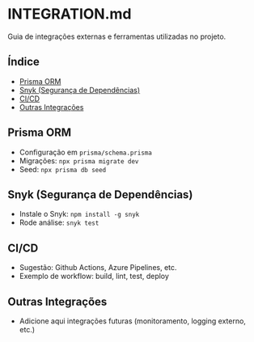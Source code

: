 # INTEGRATION.md

Guia de integrações externas e ferramentas utilizadas no projeto.

## Índice
- [Prisma ORM](#prisma-orm)
- [Snyk (Segurança de Dependências)](#snyk-segurança-de-dependências)
- [CI/CD](#cicd)
- [Outras Integrações](#outras-integrações)

## Prisma ORM
- Configuração em `prisma/schema.prisma`
- Migrações: `npx prisma migrate dev`
- Seed: `npx prisma db seed`

## Snyk (Segurança de Dependências)
- Instale o Snyk: `npm install -g snyk`
- Rode análise: `snyk test`

## CI/CD
- Sugestão: Github Actions, Azure Pipelines, etc.
- Exemplo de workflow: build, lint, test, deploy

## Outras Integrações
- Adicione aqui integrações futuras (monitoramento, logging externo, etc.)
